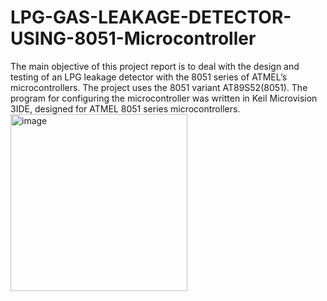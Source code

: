 # LPG-GAS-LEAKAGE-DETECTOR-USING-8051-Microcontroller
The main objective of this project report is to deal with the design and testing of an LPG leakage detector with the 8051 series of ATMEL’s microcontrollers. The project uses the 8051 variant AT89S52(8051). The program for configuring the microcontroller was written in Keil Microvision 3IDE, designed for ATMEL 8051 series microcontrollers.
<img width="283" alt="image" src="https://github.com/Ruthvik-reddy-A/LPG-GAS-LEAKAGE-DETECTOR-USING-8051-Microcontroller/assets/73007037/7cd93bc0-2bf9-4bbe-ba0c-8dece193ff5b">
